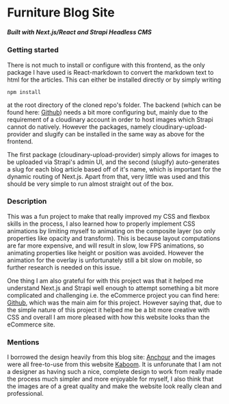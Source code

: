 # Furniture Blog Site

##### Built with Next.js/React and Strapi Headless CMS

### Getting started

There is not much to install or configure with this frontend, as the only package I have used is React-markdown to convert the markdown text to html for the articles. This can either be installed directly or by simply writing
  
    npm install
    
at the root directory of the cloned repo's folder. The backend (which can be found here: [Github](https://github.com/jaw162/blog-site-strapi-backend)) needs a bit more configuring but, mainly due to the requirement of a cloudinary account in order to host images which Strapi cannot do natively. However the packages, namely cloudinary-upload-provider and slugify can be installed in the same way as above for the frontend. 

The first package (cloudinary-upload-provider) simply allows for images to be uploaded via Strapi's admin UI, and the second (slugify) auto-generates a slug for each blog article based off of it's name, which is important for the dynamic routing of Next.js. Apart from that, very little was used and this should be  very simple to run almost straight out of the box.

### Description

This was a fun project to make that really improved my CSS and flexbox skills in the process, I also learned how to properly implement CSS animations by limiting myself to animating on the composite layer (so only properties like opacity and transform). This is because layout computations are far more expensive, and will result in slow, low FPS animations, so animating properties like height or position was avoided. However the animation for the overlay is unfortunately still a bit slow on mobile, so further research is needed on this issue.

One thing I am also grateful for with this project was that it helped me understand Next.js and Strapi well enough to attempt something a bit more complicated and challenging i.e. the eCommerce project you can find here: [Github](https://github.com/jaw162/eCommerce), which was the main aim for this project. However saying that, due to the simple nature of this project it helped me be a bit more creative with CSS and overall I am more pleased with how this website looks than the eCommerce site.

### Mentions

I borrowed the design heavily from this blog site: [Anchour](https://www.anchour.com/blog/) and the images were all free-to-use from this website [Kaboom](https://kaboompics.com/). It is unforunate that I am not a designer as having such a nice, complete design to work from really made the process much simpler and more enjoyable for myself, I also think that the images are of a great quality and make the website look really clean and professional. 
